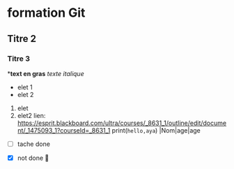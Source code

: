 # formation Git 
## Titre 2
### Titre 3
***text en gras**
*texte italique*
- elet 1
- elet 2
1. elet
  2. elet2
     lien: https://esprit.blackboard.com/ultra/courses/_8631_1/outline/edit/document/_1475093_1?courseId=_8631_1
print(`hello,aya`)
|Nom|age|age
- [ ] tache done

- [x] not done
🙂
